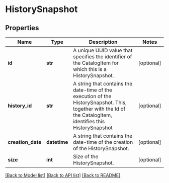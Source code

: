 # HistorySnapshot

## Properties
Name | Type | Description | Notes
------------ | ------------- | ------------- | -------------
**id** | **str** | A unique UUID value that specifies the identifier of the CatalogItem for which this is a HistorySnapshot. | [optional] 
**history_id** | **str** | A string that contains the date-time of the execution of the HistorySnapshot. This, together with the Id of the CatalogItem, identifies this HistorySnapshot | [optional] 
**creation_date** | **datetime** | A string that contains the date-time of the creation of the HistorySnapshot. | [optional] 
**size** | **int** | Size of the HistorySnapshot. | [optional] 

[[Back to Model list]](../README.md#documentation-for-models) [[Back to API list]](../README.md#documentation-for-api-endpoints) [[Back to README]](../README.md)


